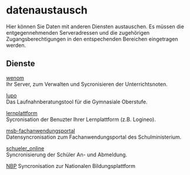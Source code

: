 # datenaustausch

Hier können Sie Daten mit anderen Diensten austauschen. Es müssen die entgegennehmenden Serveradressen und die zugehörigen Zugangsberechtigungen 
in den entspechenden Bereichen eingetragen werden. 

## Dienste 
 
[wenom](./wenom/index.md)   
Ihr Server, zum Verwalten und Sycronisieren der Unterrichtsnoten.


[lupo](./lupo/index.md)   
Das Laufnahnberatungstool für die Gymnasiale Oberstufe.
 
 
[lernplattform](./lernplattform/index.md)    
Sycronisation der Benuzter Ihrer Lernplattform (z.B. Logineo). 


[msb-fachanwendungsportal](./msb-fachanwendungsportaindex)   
Datensyncronisation zum Fachanwendungsportal des Schulministerium.

 
[schueler_online](./schueler_online/index.md)    
Syncronisierung der Schüler An- und Abmeldung.


[NBP](./nbp/index.md)
Syncronisation zur Nationalen Bildungsplattform 